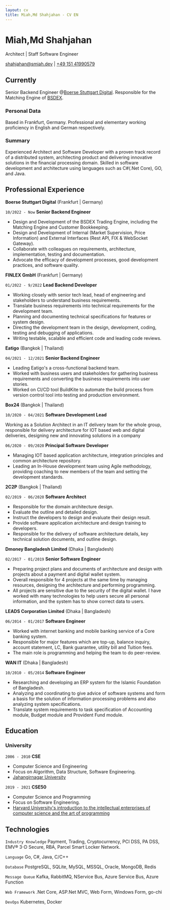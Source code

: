 ```yaml
---
layout: cv
title: Miah,Md Shahjahan - CV EN
---
```

# Miah,Md Shahjahan
Architect | Staff Software Engineer

<div id="webaddress">
  <a href="mailto:shahjahan@smiah.dev">shahjahan@smiah.dev</a>
| <a href="tel:+4915141990579">+49 151 41990579</a>
</div>


## Currently

Senior Backend Engineer @[Boerse Stuttgart Digital](https://www.bsdigital.com/en/). Responsible for the Matching Engine of [BSDEX](https://www.bsdex.de/en/).

### Personal Data

Based in Frankfurt, Germany. Professional and elementary working proficiency in English and German respectively.

### Summary

Experienced Architect and Software Developer with a proven track record of a distributed system, architecting product and delivering innovative solutions in the financial processing domain. 
Skilled in software development and architecture using languages such as C#(.Net Core), GO, and Java.

## Professional Experience

__Boerse Stuttgart Digital__ (Frankfurt | Germany)

`10/2022 - Now`
__Senior Backend Engineer__

- Design and Development of the BSDEX Trading Engine, including the Matching Engine and Customer Bookkeeping.
- Design and Development of Internal (Market Supervision, Price Information) and External Interfaces (Rest API, FIX & WebSocket Gateway).
- Collaborate with colleagues on requirements, architecture, implementation, testing
  and documentation.
- Advocate the efficacy of development processes, good development practices, and
  software quality.

__FINLEX GmbH__ (Frankfurt | Germany)

`01/2022 - 9/2022`
__Lead Backend Developer__

- Working closely with senior tech lead, head of engineering and stakeholders to understand business requirements.
- Translate business requirements into technical requirements for the development team.
- Planning and documenting technical specifications for features or system design.
- Directing the development team in the design, development, coding, testing and debugging of applications.
- Writing testable, scalable and efficient code and leading code reviews.

__Eatigo__ (Bangkok | Thailand)

`04/2021 - 12/2021`
__Senior Backend Engineer__

- Leading Eatigo's a cross-functional backend team.
- Worked with business users and stakeholders for gathering business requirements and converting the business requirements into user stories.
- Worked on CI/CD tool BuildKite to automate the build process from version control tool into testing and production environment.

__Box24__ (Bangkok | Thailand)

`10/2020 - 04/2021`
__Software Development Lead__

Working as a Solution Architect in an IT delivery team for the whole group, responsible for delivery architecture for IOT based web and digital deliveries, designing new and innovating solutions in a company

`06/2020 - 09/2020`
__Principal Software Developer__

- Managing IOT based application architecture, integration principles and common architecture repository.
- Leading an In-House development team using Agile methodology, providing coaching to new members of the team and setting the development standards.

__2C2P__ (Bangkok | Thailand)

`02/2019 - 06/2020`
__Software Architect__

- Responsible for the domain architecture design.
- Evaluate the outline and detailed design.
- Instruct the developers to design and evaluate their design result.
- Provide software application architecture and design training to developers.
- Responsible for the delivery of software architecture details, key technical solution documents, and outline design.

__Dmoney Bangladesh Limited__ (Dhaka | Bangladesh)

`02/2017 - 01/2019`
__Senior Software Engineer__

- Preparing project plans and documents of architecture and design with projects about a payment and digital wallet system.
- Overall responsible for 4 projects at the same time by managing resources, designing the architecture and performing programming.
- All projects are sensitive due to the security of the digital wallet. I have worked with many technologies to help users secure all personal information, and the system has to show correct data to users.

__LEADS Corporation Limited__ (Dhaka | Bangladesh)

`06/2014 - 01/2017`
__Software Engineer__

- Worked with internet banking and mobile banking service of a Core banking system.
- Responsible for major features which are top-up, balance inquiry, account statement, LC, Bank guarantee, utility bill and Tuition fees.
- The main role is programming and helping the team to do peer-review.

__WAN IT__ (Dhaka | Bangladesh)

`10/2010 - 05/2014`
__Software Engineer__

- Researching and developing an ERP system for the Islamic Foundation of Bangladesh.
- Analyzing and coordinating to give advice of software systems and form a basis for the solution of information processing problems and also analyzing system specifications.
- Translate system requirements to task specification of Accounting module, Budget module and Provident Fund module.

## Education

### University

`2006 - 2010`
__CSE__

- Computer Science and Engineering
- Focus on Algorithm, Data Structure, Software Engineering.
- [Jahangirnagar University](https://www.juniv.edu/)

`2019 - 2021`
__CSE50__

- Computer Science and Programming
- Focus on Software Engineering.
- [Harvard University's introduction to the intellectual enterprises of computer science and the art of programming](https://cs50.harvard.edu/)

## Technologies

`Industry Knowledge`
Payment, Trading, Cryptocurrency, PCI DSS, PA DSS, EMV® 3-D Secure, RBA, Parcel Smart Locker Network.

`Language`
Go, C#, Java, C/C++

`Database`
PostgreSQL, SQLite, MySQL, MSSQL, Oracle, MongoDB, Redis

`Message Queue`
Kafka, RabbitMQ, NService Bus, Azure Service Bus, Azure Function

`Web Framework`
.Net Core, ASP.Net MVC, Web Form, Windows Form, go-chi

`DevOps`
Kubernetes, Docker

